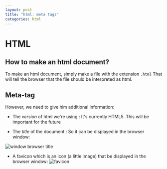 ```yaml
---
layout: post
title: "html: meta tags"
categories: html
---
```


HTML
====

How to make an html document?
-----

To make an html document, simply make a file with the extension ``.html``
That will tell the browser that the file should be interpreted as html.

Meta-tag
----

However, we need to give him additional information:

  + The _version_ of html we're using : It's currently HTML5.
    This will be important for the future

  + The _title_ of the document : So it can be displayed in the browser window:

  ![window browser title](../assets/image/html__metatag--browsertitle.jpg)

  + A favicon which is an icon (a little image) that be displayed in the browser window:
  ![favicon](../assets/image/html__metatag--favicon.jpg)
